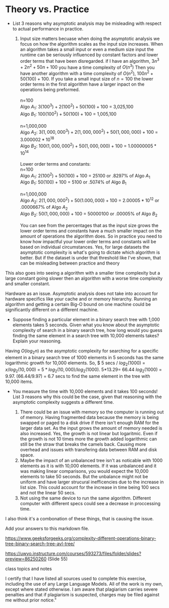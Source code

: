 # Theory vs. Practice

- List 3 reasons why asymptotic analysis may be misleading with respect to
  actual performance in practice.

  

  1. Input size matters becuase when doing the asymptotic analysis we focus on how the algorithm scales as the input size increases. When an algorithm takes a small input or even a medium size input the runtime can be seriously influenced by constant factors and lower order terms that have been disregarded. if I have an algorithm, $3n^3 + 2n^2 + 50n + 100$ you have a time complexity of $O(n^3)$ Then you have another algorithm with a time complexity of $O(n^2)$, $100n^2 + 50(100)+100$. If you take a small input size of $n=100$ the lower order terms in the first algorithm have a larger inpact on the operations being preformed. <br><br>
  n=100<br> Algo $A_1$: $3(100^3)+2(100^2)+50(100)+100$ = 3,025,100 <br>
  Algo $B_1$: $100(100^2)+50(100)+100$ = 1,005,100 <br><br>
  n=1,000,000<br>
  Algo $A_2$: $3(1,000,000^3)+2(1,000,000^2)+50(1,000,000)+100$ = $3.000002*10^{18}$<br>
  Algo $B_2$: $100(1,000,000^2)+50(1,000,000)+ 100$ = $1.00000005 * 10^{14}$<br><br>
  Lower order terms and constants:<br>
  n=100 <br>
  Algo $A_1$: $2(100^2)+50(100)+100$ = 25100 or .8297% of Algo $A_1$<br>
  Algo $B_1$: $50(100)+100$ = 5100 or .5074% of Algo $B_1$ <br><br>
  n=1,000,000<br>
  Algo $A_2$: $2(1,000,000^2)+50(1.000,000)+100$ = $2.00005 * 10^{12}$ or .0000667% of Algo $A_2$ <br>
  Algo $B_2$: $50(1,000,000)+100$ = $50000100$ or .00005% of Algo $B_2$<br><br>
  You can see from the percentages that as the input size grows the lower order terms and constants have a much smaller impact on the amount of operations the algorithm does. So in practice you need to know how impactful your lower order terms and constants will be based on individual circumstances. Yes, for large datasets the asymptotic complexity is what's going to dictate which algorithm is better. But if the dataset is under that threshold like I've shown, that can be misleading between practice and theory

This also goes into seeing a algorithm with a smaller time complexity but a large constant going slower then an algorithm with a worse time complexity and smaller constant. 

 Hardware as an issue. Asymptotic analysis does not take into account for hardware specifics like your cache and or memory hierarchy. Running an algorithm and getting a certain Big-O bound on one machine could be significantly different on a different machine.
    

- Suppose finding a particular element in a binary search tree with 1,000
  elements takes 5 seconds. Given what you know about the asymptotic complexity
  of search in a binary search tree, how long would you guess finding the same
  element in a search tree with 10,000 elements takes? Explain your reasoning.

Having $O(log_2n)$ as the asymptotic complexity for searching for a specific element in a binary search tree of 1000 elements in 5 seconds has the same logarithmic growth for 10,000 elements. So, $ 5 secs / $log_2(1000)$ = $x / log_2(10,000)$ = $5 * log_2(10,000) / log_2(1000)$. 5*13.29= 66.44  $log_2(1000)$ = 9.97. (66.44/9.97) = 6.7 secs to find the same element in the tree with 10,000 items.


- You measure the time with 10,000 elements and it takes 100 seconds! List 3
  reasons why this could be the case, given that reasoning with the asymptotic
  complexity suggests a different time.
  
  1. There could be an issue with memory so the computer is running out of memory. Having fragmented data because the memory is being swapped or paged to a disk drive if there isn't enough RAM for the larger data set. As the input grows the amount of memory needed is also increased. Yes, the growth is not linear but logaritmic. Even if the growth is not 10 times more the growth added logarithmic can still be the straw that breaks the camels back. Causing more overhead and issues with transfering data between RAM and disk space.
  2. Maybe the impact of an unbalanced tree isn't as noticable with 1000 elements as it is with 10,000 elements. If it was unbalanced and it was making linear comparisons, you would expect the 10,000 elements to take 50 seconds. But the unbalance might not be uniform and have larger strucural inefficencies due to the increase in list size. This could account for the increase in time being 100 secs and not the linear 50 secs.
  3. Not using the same device to run the same algorithm. Different computer with different specs could see a decrease in proccessing time.

I also think it's a combonation of these things, that is causing the issue.
 

Add your answers to this markdown file.

https://www.geeksforgeeks.org/complexity-different-operations-binary-tree-binary-search-tree-avl-tree/

https://uwyo.instructure.com/courses/593273/files/folder/slides?preview=86250260 (Slide 55)

class topics and notes

I certify that I have listed all sources used to complete this exercise, including the use of any Large Language Models. All of the work is my own, except where stated otherwise. I am aware that plagiarism carries severe penalties and that if plagiarism is suspected, charges may be filed against me without prior notice."
